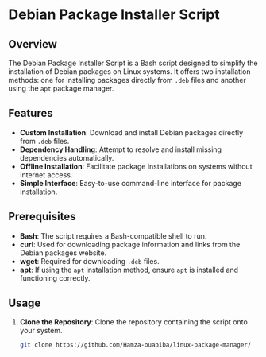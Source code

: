 # Debian Package Installer Script

## Overview
The Debian Package Installer Script is a Bash script designed to simplify the installation of Debian packages on Linux systems. It offers two installation methods: one for installing packages directly from `.deb` files and another using the `apt` package manager.

## Features
- **Custom Installation**: Download and install Debian packages directly from `.deb` files.
- **Dependency Handling**: Attempt to resolve and install missing dependencies automatically.
- **Offline Installation**: Facilitate package installations on systems without internet access.
- **Simple Interface**: Easy-to-use command-line interface for package installation.

## Prerequisites
- **Bash**: The script requires a Bash-compatible shell to run.
- **curl**: Used for downloading package information and links from the Debian packages website.
- **wget**: Required for downloading `.deb` files.
- **apt**: If using the `apt` installation method, ensure `apt` is installed and functioning correctly.

## Usage
1. **Clone the Repository**: Clone the repository containing the script onto your system.
   ```bash
   git clone https://github.com/Hamza-ouabiba/linux-package-manager/

